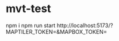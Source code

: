 # mvt-test

npm i
npm run start
http://localhost:5173/?MAPTILER_TOKEN=<your-maptiler-token>&MAPBOX_TOKEN=<your-mapbox-token>
